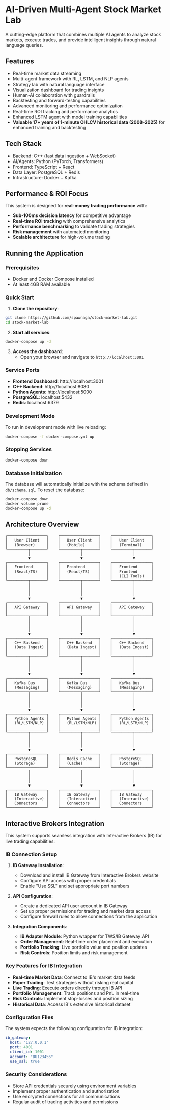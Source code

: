 # AI-Driven Multi-Agent Stock Market Lab

A cutting-edge platform that combines multiple AI agents to analyze stock markets, execute trades, and provide intelligent insights through natural language queries.

## Features
- Real-time market data streaming
- Multi-agent framework with RL, LSTM, and NLP agents
- Strategy lab with natural language interface
- Visualization dashboard for trading insights
- Human-AI collaboration with guardrails
- Backtesting and forward-testing capabilities
- Advanced monitoring and performance optimization
- Real-time ROI tracking and performance analytics
- Enhanced LSTM agent with model training capabilities
- **Valuable 17+ years of 1-minute OHLCV historical data (2008-2025)** for enhanced training and backtesting

## Tech Stack
- Backend: C++ (fast data ingestion + WebSocket)
- AI/Agents: Python (PyTorch, Transformers)
- Frontend: TypeScript + React
- Data Layer: PostgreSQL + Redis
- Infrastructure: Docker + Kafka

## Performance & ROI Focus

This system is designed for **real-money trading performance** with:
- **Sub-100ms decision latency** for competitive advantage
- **Real-time ROI tracking** with comprehensive analytics
- **Performance benchmarking** to validate trading strategies
- **Risk management** with automated monitoring
- **Scalable architecture** for high-volume trading

## Running the Application

### Prerequisites
- Docker and Docker Compose installed
- At least 4GB RAM available

### Quick Start

1. **Clone the repository**:
```bash
git clone https://github.com/spawnaga/stock-market-lab.git
cd stock-market-lab
```

2. **Start all services**:
```bash
docker-compose up -d
```

3. **Access the dashboard**:
   - Open your browser and navigate to `http://localhost:3001`

### Service Ports
- **Frontend Dashboard**: http://localhost:3001
- **C++ Backend**: http://localhost:8080
- **Python Agents**: http://localhost:5000
- **PostgreSQL**: localhost:5432
- **Redis**: localhost:6379

### Development Mode
To run in development mode with live reloading:
```bash
docker-compose -f docker-compose.yml up
```

### Stopping Services
```bash
docker-compose down
```

### Database Initialization
The database will automatically initialize with the schema defined in `db/schema.sql`. 
To reset the database:
```bash
docker-compose down
docker volume prune
docker-compose up -d
```

## Architecture Overview

```
┌─────────────────┐    ┌─────────────────┐    ┌─────────────────┐
│   User Client   │    │   User Client   │    │   User Client   │
│   (Browser)     │    │   (Mobile)      │    │   (Terminal)    │
└─────────┬───────┘    └─────────┬───────┘    └─────────┬───────┘
          │                      │                      │
          ▼                      ▼                      ▼
┌─────────────────┐    ┌─────────────────┐    ┌─────────────────┐
│   Frontend      │    │   Frontend      │    │   Frontend      │
│   (React/TS)    │    │   (React/TS)    │    │   Frontend      │
│                 │    │                 │    │   (CLI Tools)   │
└─────────┬───────┘    └─────────┬───────┘    └─────────┬───────┘
          │                      │                      │
          │                      │                      │
          │                      │                      │
          ▼                      ▼                      ▼
┌─────────────────┐    ┌─────────────────┐    ┌─────────────────┐
│   API Gateway   │    │   API Gateway   │    │   API Gateway   │
│                 │    │                 │    │                 │
└─────────┬───────┘    └─────────┬───────┘    └─────────┬───────┘
          │                      │                      │
          │                      │                      │
          │                      │                      │
          ▼                      ▼                      ▼
┌─────────────────┐    ┌─────────────────┐    ┌─────────────────┐
│   C++ Backend   │    │   C++ Backend   │    │   C++ Backend   │
│   (Data Ingest) │    │   (Data Ingest) │    │   (Data Ingest) │
│                 │    │                 │    │                 │
└─────────┬───────┘    └─────────┬───────┘    └─────────┬───────┘
          │                      │                      │
          │                      │                      │
          │                      │                      │
          ▼                      ▼                      ▼
┌─────────────────┐    ┌─────────────────┐    ┌─────────────────┐
│   Kafka Bus     │    │   Kafka Bus     │    │   Kafka Bus     │
│   (Messaging)   │    │   (Messaging)   │    │   (Messaging)   │
└─────────┬───────┘    └─────────┬───────┘    └─────────┬───────┘
          │                      │                      │
          │                      │                      │
          │                      │                      │
          ▼                      ▼                      ▼
┌─────────────────┐    ┌─────────────────┐    ┌─────────────────┐
│   Python Agents │    │   Python Agents │    │   Python Agents │
│   (RL/LSTM/NLP) │    │   (RL/LSTM/NLP) │    │   (RL/LSTM/NLP) │
│                 │    │                 │    │                 │
└─────────┬───────┘    └─────────┬───────┘    └─────────┬───────┘
          │                      │                      │
          │                      │                      │
          │                      │                      │
          ▼                      ▼                      ▼
┌─────────────────┐    ┌─────────────────┐    ┌─────────────────┐
│   PostgreSQL    │    │   Redis Cache   │    │   PostgreSQL    │
│   (Storage)     │    │   (Cache)       │    │   (Storage)     │
└─────────────────┘    └─────────────────┘    └─────────────────┘
          │                      │                      │
          │                      │                      │
          │                      │                      │
          ▼                      ▼                      ▼
┌─────────────────┐    ┌─────────────────┐    ┌─────────────────┐
│   IB Gateway    │    │   IB Gateway    │    │   IB Gateway    │
│   (Interactive) │    │   (Interactive) │    │   (Interactive) │
│   Connectors    │    │   Connectors    │    │   Connectors    │
└─────────────────┘    └─────────────────┘    └─────────────────┘
```

## Interactive Brokers Integration

This system supports seamless integration with Interactive Brokers (IB) for live trading capabilities:

### IB Connection Setup
1. **IB Gateway Installation**:
   - Download and install IB Gateway from Interactive Brokers website
   - Configure API access with proper credentials
   - Enable "Use SSL" and set appropriate port numbers

2. **API Configuration**:
   - Create a dedicated API user account in IB Gateway
   - Set up proper permissions for trading and market data access
   - Configure firewall rules to allow connections from the application

3. **Integration Components**:
   - **IB Adapter Module**: Python wrapper for TWS/IB Gateway API
   - **Order Management**: Real-time order placement and execution
   - **Portfolio Tracking**: Live portfolio value and position updates
   - **Risk Controls**: Position limits and risk management

### Key Features for IB Integration
- **Real-time Market Data**: Connect to IB's market data feeds
- **Paper Trading**: Test strategies without risking real capital
- **Live Trading**: Execute orders directly through IB API
- **Portfolio Management**: Track positions and PnL in real-time
- **Risk Controls**: Implement stop-losses and position sizing
- **Historical Data**: Access IB's extensive historical dataset

### Configuration Files
The system expects the following configuration for IB integration:
```yaml
ib_gateway:
  host: "127.0.0.1"
  port: 4001
  client_id: 1001
  account: "DU123456"
  use_ssl: true
```

### Security Considerations
- Store API credentials securely using environment variables
- Implement proper authentication and authorization
- Use encrypted connections for all communications
- Regular audit of trading activities and permissions